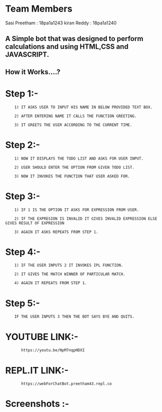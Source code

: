 
# Team Members
   Sasi Preetham : 18pa1a1243
   kiran Reddy : 18pa1a1240
 
## A Simple bot that was designed to perform calculations and  using HTML,CSS and JAVASCRIPT.

## How it Works....?

# Step 1:-

        1) IT ASKS USER TO INPUT HIS NAME IN BELOW PROVIDED TEXT BOX.
        
        2) AFTER ENTERING NAME IT CALLS THE FUNCTION GREETING.
        
        3) IT GREETS THE USER ACCORDING TO THE CURRENT TIME.
        
# Step 2:-

        1) NOW IT DISPLAYS THE TODO LIST AND ASKS FOR USER INPUT.
        
        2) USER SHOULD ENTER THE OPTION FROM GIVEN TODO LIST.
        
        3) NOW IT INVOKES THE FUNCTION THAT USER ASKED FOR.
 
# Step 3:-
    
        1) IF 1 IS THE OPTION IT ASKS FOR EXPRESSION FROM USER.
        
        2) IF THE EXPRESION IS INVALID IT GIVES INVALID EXPRESSION ELSE GIVES RESULT OF EXPRESSION
        
        3) AGAIN IT ASKS REPEATS FROM STEP 1.
     
# Step 4:-

        1) IF THE USER INPUTS 2 IT INVOKES IPL FUNCTION.
        
        2) IT GIVES THE MATCH WINNER OF PARTICULAR MATCH.
        
        4) AGAIN IT REPEATS FROM STEP 1.
        
# Step 5:-
        IF THE USER INPUTS 3 THEN THE BOT SAYS BYE AND QUITS.
        
# YOUTUBE LINK:-
         
           https://youtu.be/NpM7nqpHDXI
           
# REPL.IT LINK:-

           https://webForChatBot.preetham43.repl.co
           
 # Screenshots :-
 
 
        
        
        


